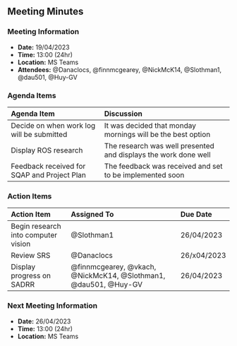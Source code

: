 ## Meeting Minutes
### Meeting Information
* **Date:** 19/04/2023
* **Time:** 13:00 (24hr)
* **Location:** MS Teams
* **Attendees:** @Danaclocs, @finnmcgearey, @NickMcK14, @Slothman1, @dau501, @Huy-GV

### Agenda Items
|Agenda Item|Discussion|
|:-|:-|
|Decide on when work log will be submitted|It was decided that monday mornings will be the best option|
|Display ROS research|The research was well presented and displays the work done well|
|Feedback received for SQAP and Project Plan|The feedback was received and set to be implemented soon|

### Action Items
|Action Item|Assigned To|Due Date|
|:-|:-|:-|
|Begin research into computer vision|@Slothman1|26/04/2023|
|Review SRS|@Danaclocs|26/x04/2023|
|Display progress on SADRR|@finnmcgearey, @vkach, @NickMcK14, @Slothman1, @dau501, @Huy-GV|26/04/2023|

### Next Meeting Information
* **Date:** 26/04/2023
* **Time:** 13:00 (24hr)
* **Location:** MS Teams
